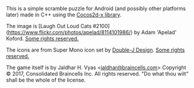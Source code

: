 This is a simple scramble puzzle for Android (and possibly other platforms
later) made in C++ using the [Cocos2d-x library](http://www.cocos2d-x.org/).

The image is [Laugh Out Loud Cats #2100]
(https://www.flickr.com/photos/apelad/8114101986/) by Adam 'Apelad' Koford.  [Some rights reserved.](https://creativecommons.org/licenses/by-nc-nd/2.0/)

The icons are from Super Mono icon set by [Double-J Design](http://www.doublejdesign.co.uk).  [Some rights reserved.](https://creativecommons.org/licenses/by/3.0/)

The game itself is by Jaldhar H. Vyas &lt;jaldhar@braincells.com&gt;
Copyright &copy; 2017, Consolidated Braincells Inc.  All rights reserved.
"Do what thou wilt" shall be the whole of the license.
